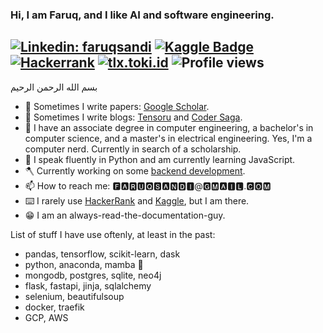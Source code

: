 ### Hi, I am Faruq, and I like AI and software engineering.
[![Linkedin: faruqsandi](https://img.shields.io/badge/-Linkedin-blue?style=flat-square&logo=Linkedin&logoColor=white&link=https://www.linkedin.com/in/faruqsandi/)](https://www.linkedin.com/in/faruqsandi/)
[![Kaggle Badge](https://img.shields.io/badge/-Kaggle-teal?style=flat&logo=kaggle&logoColor=deepblue&link=https://www.kaggle.com/bitterfly)](https://www.kaggle.com/bitterfly)
[![Hackerrank](https://img.shields.io/badge/-HackerRank-2EC866?style=flat&logo=HackerRank&logoColor=white)](https://www.hackerrank.com/bitterfly)
[![tlx.toki.id](https://img.shields.io/badge/tlx.toki.id-blue?style=flat)](https://tlx.toki.id/profiles/bit)
![Profile views](https://komarev.com/ghpvc/?username=faruqsandi)
---
<!--
**faruqsandi/faruqsandi** is a ✨ _special_ ✨ repository because its `README.md` (this file) appears on your GitHub profile.
[![Twitter Follow](https://img.shields.io/twitter/follow/faruqsandi?label=Twitter)](https://twitter.com/faruqsandi)
[![ResearchGate](https://img.shields.io/badge/ResearchGate-00CCBB?style=flat&logo=ResearchGate&logoColor=white)](https://www.researchgate.net/profile/Faruq-Hanggara)

Here are some ideas to get you started:

- 🔭 I’m currently working on ...
- 🌱 I’m currently learning ...
- 👯 I’m looking to collaborate on ...
- 🤔 I’m looking for help with ...
- 💬 Ask me about ...
- 📫 How to reach me: ...
- 😄 Pronouns: ...
- ⚡ Fun fact: ...
-->
<p dir='rtl' align='left'>بسم الله الرحمن الرحيم</p>

- 🔭 Sometimes I write papers: [Google Scholar](https://scholar.google.com/citations?user=ddYR7LUAAAAJ&hl=en).
- 📄 Sometimes I write blogs: [Tensoru](https://tensoru.com) and [Coder Saga](https://codersaga.com).
- 💬 I have an associate degree in computer engineering, a bachelor's in computer science, and a master's in electrical engineering. Yes, I'm a computer nerd. Currently in search of a scholarship.
- 🌱 I speak fluently in Python and am currently learning JavaScript.
- 🪓 Currently working on some [backend development](https://bit.ly/faruqupwork).
- 📫 How to reach me: 🅵🅰🆁🆄🆀🆂🅰🅽🅳🅸@🅶🅼🅰🅸🅻.🅲🅾🅼
- ⌨️ I rarely use [HackerRank](https://www.hackerrank.com/bitterfly?hr_r=1) and [Kaggle](https://www.kaggle.com/bitterfly), but I am there.
- 😁 I am an always-read-the-documentation-guy.


List of stuff I have use oftenly, at least in the past:
- pandas, tensorflow, scikit-learn, dask
- python, anaconda, mamba 🐍
- mongodb, postgres, sqlite, neo4j
- flask, fastapi, jinja, sqlalchemy
- selenium, beautifulsoup
- docker, traefik
- GCP, AWS
